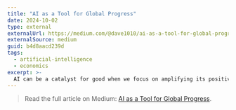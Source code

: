 ```yaml
---
title: "AI as a Tool for Global Progress"
date: 2024-10-02
type: external
externalUrl: https://medium.com/@dave1010/ai-as-a-tool-for-global-progress-b4d8aacd239d
externalSource: medium
guid: b4d8aacd239d
tags:
  - artificial-intelligence
  - economics
excerpt: >-
  AI can be a catalyst for good when we focus on amplifying its positive global impact.
---
```


> Read the full article on Medium: [AI as a Tool for Global Progress](https://medium.com/@dave1010/ai-as-a-tool-for-global-progress-b4d8aacd239d).
